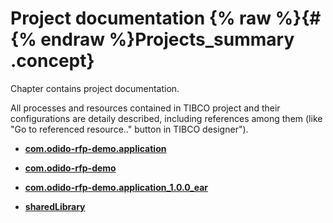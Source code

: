 # Project documentation {% raw %}{#{% endraw %}Projects_summary .concept}

Chapter contains project documentation.

All processes and resources contained in TIBCO project and their configurations are detaily described, including references among them \(like "Go to referenced resource.." button in TIBCO designer"\).

-   **[com.odido-rfp-demo.application](../projects/com.odido-rfp-demo.application/com.odido-rfp-demo.application.md)**  

-   **[com.odido-rfp-demo](../projects/com.odido-rfp-demo/com.odido-rfp-demo.md)**  

-   **[com.odido-rfp-demo.application\_1.0.0\_ear](../projects/com.odido-rfp-demo.application_1.0.0_ear/com.odido-rfp-demo.application_1.0.0_ear.md)**  

-   **[sharedLibrary](../projects/sharedLibrary/sharedLibrary.md)**  


